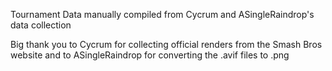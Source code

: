 Tournament Data manually compiled from Cycrum and ASingleRaindrop's data collection

Big thank you to Cycrum for collecting official renders from the Smash Bros website 
and to ASingleRaindrop for converting the .avif files to .png

